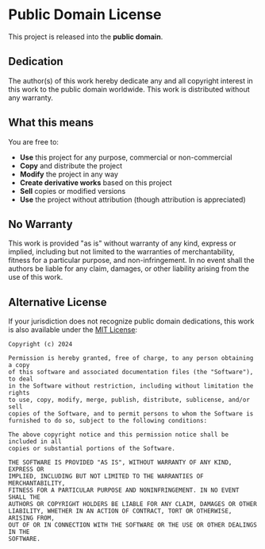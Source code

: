 # Public Domain License

This project is released into the **public domain**.

## Dedication

The author(s) of this work hereby dedicate any and all copyright interest in this work to the public domain worldwide. This work is distributed without any warranty.

## What this means

You are free to:
- **Use** this project for any purpose, commercial or non-commercial
- **Copy** and distribute the project
- **Modify** the project in any way
- **Create derivative works** based on this project
- **Sell** copies or modified versions
- **Use** the project without attribution (though attribution is appreciated)

## No Warranty

This work is provided "as is" without warranty of any kind, express or implied, including but not limited to the warranties of merchantability, fitness for a particular purpose, and non-infringement. In no event shall the authors be liable for any claim, damages, or other liability arising from the use of this work.

## Alternative License

If your jurisdiction does not recognize public domain dedications, this work is also available under the [MIT License](https://opensource.org/licenses/MIT):

```
Copyright (c) 2024

Permission is hereby granted, free of charge, to any person obtaining a copy
of this software and associated documentation files (the "Software"), to deal
in the Software without restriction, including without limitation the rights
to use, copy, modify, merge, publish, distribute, sublicense, and/or sell
copies of the Software, and to permit persons to whom the Software is
furnished to do so, subject to the following conditions:

The above copyright notice and this permission notice shall be included in all
copies or substantial portions of the Software.

THE SOFTWARE IS PROVIDED "AS IS", WITHOUT WARRANTY OF ANY KIND, EXPRESS OR
IMPLIED, INCLUDING BUT NOT LIMITED TO THE WARRANTIES OF MERCHANTABILITY,
FITNESS FOR A PARTICULAR PURPOSE AND NONINFRINGEMENT. IN NO EVENT SHALL THE
AUTHORS OR COPYRIGHT HOLDERS BE LIABLE FOR ANY CLAIM, DAMAGES OR OTHER
LIABILITY, WHETHER IN AN ACTION OF CONTRACT, TORT OR OTHERWISE, ARISING FROM,
OUT OF OR IN CONNECTION WITH THE SOFTWARE OR THE USE OR OTHER DEALINGS IN THE
SOFTWARE.
```
